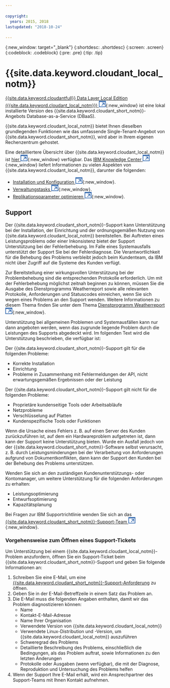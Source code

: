 ```yaml
---

copyright:
  years: 2015, 2018
lastupdated: "2018-10-24"

---
```


{:new_window: target="_blank"}
{:shortdesc: .shortdesc}
{:screen: .screen}
{:codeblock: .codeblock}
{:pre: .pre}
{:tip: .tip}

<!-- Acrolinx: 2017-05-10 -->

# {{site.data.keyword.cloudant_local_notm}}

[{{site.data.keyword.cloudantfull}} Data Layer Local Edition ({{site.data.keyword.cloudant_local_notm}}) ![Symbol für externen Link](../images/launch-glyph.svg "Symbol für externen Link")](https://www.ibm.com/support/knowledgecenter/SSTPQH_1.1.0/com.ibm.cloudant.local.doc/SSTPQH_1.1.0_welcome.html){:new_window} ist eine lokal installierte Version des {{site.data.keyword.cloudant_short_notm}}-Angebots Database-as-a-Service (DBaaS).

{{site.data.keyword.cloudant_local_notm}} bietet Ihnen dieselben grundlegenden Funktionen wie das umfassende Single-Tenant-Angebot von {{site.data.keyword.cloudant_short_notm}}, wird aber in Ihrem eigenen Rechenzentrum gehostet.

Eine detailliertere Übersicht über {{site.data.keyword.cloudant_local_notm}} ist [hier ![Symbol für externen Link](../images/launch-glyph.svg "Symbol für externen Link")](https://www.ibm.com/support/knowledgecenter/en/SSTPQH_1.1.0/com.ibm.cloudant.local.install.doc/topics/clinstall_cloudant_local_overview.html){:new_window} verfügbar.
Das [IBM Knowledge Center ![Symbol für externen Link](../images/launch-glyph.svg "Symbol für externen Link")](https://www.ibm.com/support/knowledgecenter/en/SSTPQH_1.1.0/com.ibm.cloudant.local.doc/SSTPQH_1.1.0_welcome.html){:new_window} liefert Informationen zu vielen Aspekten von {{site.data.keyword.cloudant_local_notm}}, darunter die folgenden:

-   [Installation und Konfiguration ![Symbol für externen Link](../images/launch-glyph.svg "Symbol für externen Link")](https://www.ibm.com/support/knowledgecenter/en/SSTPQH_1.1.0/com.ibm.cloudant.local.install.doc/topics/clinstall_installing.html){:new_window}.
-   [Verwaltungstasks ![Symbol für externen Link](../images/launch-glyph.svg "Symbol für externen Link")](https://www.ibm.com/support/knowledgecenter/en/SSTPQH_1.1.0/com.ibm.cloudant.local.install.doc/topics/clinstall_maintenance_tasks_overview.html){:new_window}.
-   [Replikationsparameter optimieren ![Symbol für externen Link](../images/launch-glyph.svg "Symbol für externen Link")](https://www.ibm.com/support/knowledgecenter/en/SSTPQH_1.1.0/com.ibm.cloudant.local.install.doc/topics/clinstall_tuning_parameters_replication_cases.html){:new_window}.

## Support

Der {{site.data.keyword.cloudant_short_notm}}-Support kann Unterstützung bei der Installation, der Einrichtung und der ordnungsgemäßen Nutzung von {{site.data.keyword.cloudant_local_notm}} bereitstellen. Bei Auftreten eines Leistungsproblems oder einer Inkonsistenz bietet der Support Unterstützung bei der
Fehlerbehebung. Im Falle eines Systemausfalls unterstützt der Support Sie bei der Fehlerdiagnose. Die Verantwortlichkeit für die Behebung des Problems verbleibt jedoch beim Kundenteam, da IBM nicht über Zugriff auf die Systeme des Kunden verfügt.

Zur Bereitstellung einer wirkungsvollen Unterstützung bei der Problembehebung sind die entsprechenden Protokolle erforderlich. Um mit der Fehlerbehebung möglichst zeitnah beginnen zu können, müssen Sie die Ausgabe des Dienstprogramms Weatherreport sowie alle relevanten Protokolle, Anforderungen und Statuscodes einreichen, wenn Sie sich wegen eines Problems an den Support wenden. Weitere Informationen zu diesem Thema finden Sie unter dem Thema [Dienstprogramm
Weatherreport ![Symbol für externen Link](../images/launch-glyph.svg "Symbol für externen Link")](https://www.ibm.com/support/knowledgecenter/SSTPQH_1.1.0/com.ibm.cloudant.local.install.doc/topics/clinstall_checking_health_cluster_with_weatherreport.html){:new_window}.

Unterstützung bei allgemeinen Problemen und Systemausfällen kann nur dann angeboten werden, wenn das zugrunde liegende Problem durch die Leistungen des Supports abgedeckt
wird. Im folgenden Text wird die Unterstützung beschrieben, die verfügbar ist: 

Der {{site.data.keyword.cloudant_short_notm}}-Support gilt für die folgenden Probleme:
- Korrekte Installation
- Einrichtung
- Probleme in Zusammenhang mit Fehlermeldungen der API, nicht erwartungsgemäßen Ergebnissen oder der Leistung

Der {{site.data.keyword.cloudant_short_notm}}-Support gilt nicht für die folgenden Probleme:
- Proprietäre kundenseitige Tools oder Arbeitsabläufe
- Netzprobleme 
- Verschlüsselung auf Platten 
- Kundenspezifische Tools oder Funktionen

Wenn die Ursache eines Fehlers z. B. auf einen Server des Kunden zurückzuführen ist, auf dem ein Hardwareproblem aufgetreten ist, dann kann der Support keine Unterstützung bieten. Wurde ein Ausfall jedoch von der {{site.data.keyword.cloudant_short_notm}}-Software selbst verursacht, z. B. durch Leistungsminderungen bei der Verarbeitung von Anforderungen aufgrund von Dokumentkonflikten, dann kann der Support den Kunden bei der Behebung des Problems unterstützen.

Wenden Sie sich an den zuständigen Kundenunterstützungs- oder Kontomanager, um weitere Unterstützung für die folgenden Anforderungen zu erhalten:
- Leistungsoptimierung
- Entwurfsoptimierung
- Kapazitätsplanung

Bei Fragen zur IBM Supportrichtlinie wenden Sie sich an das [{{site.data.keyword.cloudant_short_notm}}-Support-Team ![Symbol für externen Link](../images/launch-glyph.svg "Symbol für externen Link")](mailto:support@cloudant.com){:new_window}.

### Vorgehensweise zum Öffnen eines Support-Tickets
Um Unterstützung bei einem {{site.data.keyword.cloudant_local_notm}}-Problem anzufordern, öffnen Sie ein Support-Ticket beim {{site.data.keyword.cloudant_short_notm}}-Support und geben Sie folgende Informationen an:

1. Schreiben Sie eine E-Mail, um eine [{{site.data.keyword.cloudant_short_notm}}-Support-Anforderung](mailto:support@cloudant.com) zu öffnen.
2. Geben Sie in der E-Mail-Betreffzeile in einem Satz das Problem an.
3. Die E-Mail muss die folgenden Angaben enthalten, damit wir das Problem diagnostizieren können:
    - Name
    - Kontakt-E-Mail-Adresse
    - Name Ihrer Organisation
    - Verwendete Version von {{site.data.keyword.cloudant_local_notm}}
    - Verwendete Linux-Distribution und -Version, um {{site.data.keyword.cloudant_local_notm}} auszuführen
    - Schweregrad des Problems
    - Detaillierte Beschreibung des Problems, einschließlich die Bedingungen, als das Problem auftrat, sowie Informationen zu den letzten Änderungen
    - Protokolle oder Ausgaben (wenn verfügbar), die mit der Diagnose, Reproduktion und Untersuchung des Problems helfen
4. Wenn der Support Ihre E-Mail erhält, wird ein Ansprechpartner des Support-Teams mit Ihnen Kontakt aufnehmen.

